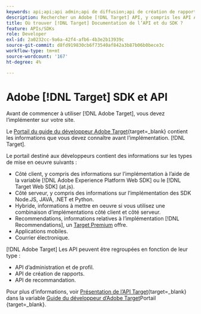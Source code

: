 ```yaml
---
keywords: api;api;api admin;api de diffusion;api de création de rapports;api de profil
description: Rechercher un Adobe [!DNL Target] API, y compris les API Admin, Diffusion, Reporting et Profile.
title: Où trouver [!DNL Target] Documentation de l’API et du SDK ?
feature: APIs/SDKs
role: Developer
exl-id: 2a0232cc-9a6a-42f4-afb6-4b3e2b13939c
source-git-commit: d8fd919830cb6f73540af842a3b87b06b0bece3c
workflow-type: tm+mt
source-wordcount: '167'
ht-degree: 4%

---
```


# Adobe [!DNL Target] SDK et API

Avant de commencer à utiliser [!DNL Adobe Target], vous devez l’implémenter sur votre site.

Le [Portail du guide du développeur Adobe Target](https://developer.adobe.com/target/){target=_blank} contient les informations que vous devez connaître avant l’implémentation. [!DNL Target].

Le portail destiné aux développeurs contient des informations sur les types de mise en oeuvre suivants :

* Côté client, y compris des informations sur l’implémentation à l’aide de la variable [!DNL Adobe Experience Platform Web SDK] ou le [!DNL Target Web SDK] (at.js).
* Côté serveur, y compris des informations sur l’implémentation des SDK Node.JS, JAVA, .NET et Python.
* Hybride, informations à mettre en oeuvre si vous utilisez une combinaison d’implémentations côté client et côté serveur.
* Recommendations, informations relatives à l’implémentation [!DNL Recommendations], un [Target Premium](/help/main/c-intro/intro.md#premium) offre.
* Applications mobiles.
* Courrier électronique.

[!DNL Adobe Target] Les API peuvent être regroupées en fonction de leur type :

* API d’administration et de profil.
* API de création de rapports.
* API de recommandation.

Pour plus d’informations, voir [Présentation de l’API Target](https://developer.adobe.com/target/before-administer/){target=_blank} dans la variable [Guide du développeur d’Adobe Target](https://developer.adobe.com/target/)Portail {target=_blank}.
